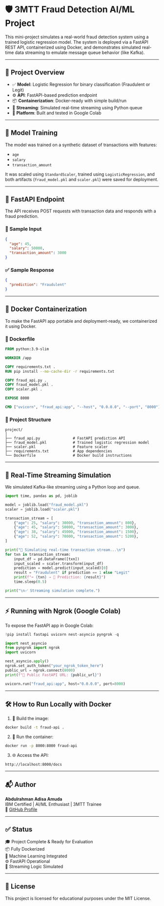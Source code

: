 # 🛡️ 3MTT Fraud Detection AI/ML Project

This mini-project simulates a real-world fraud detection system using a trained logistic regression model. The system is deployed via a FastAPI REST API, containerized using Docker, and demonstrates simulated real-time data streaming to emulate message queue behavior (like Kafka).

---

## 📌 Project Overview

- ✅ **Model**: Logistic Regression for binary classification (Fraudulent or Legit)  
- ⚙️ **API**: FastAPI-based prediction endpoint  
- 📦 **Containerization**: Docker-ready with simple build/run  
- 🔄 **Streaming**: Simulated real-time streaming using Python queue  
- 📁 **Platform**: Built and tested in Google Colab  

---

## 🧠 Model Training

The model was trained on a synthetic dataset of transactions with features:

- `age`
- `salary`
- `transaction_amount`

It was scaled using `StandardScaler`, trained using `LogisticRegression`, and both artifacts (`fraud_model.pkl` and `scaler.pkl`) were saved for deployment.

---

## 🚀 FastAPI Endpoint

The API receives POST requests with transaction data and responds with a fraud prediction.

### 🧪 Sample Input
```json
{
  "age": 45,
  "salary": 50000,
  "transaction_amount": 3000
}
```

### ✅ Sample Response
```json
{
  "prediction": "Fraudulent"
}
```

---

## 🐳 Docker Containerization

To make the FastAPI app portable and deployment-ready, we containerized it using Docker.

### 📄 Dockerfile
```Dockerfile
FROM python:3.9-slim

WORKDIR /app

COPY requirements.txt .
RUN pip install --no-cache-dir -r requirements.txt

COPY fraud_api.py .
COPY fraud_model.pkl .
COPY scaler.pkl .

EXPOSE 8000

CMD ["uvicorn", "fraud_api:app", "--host", "0.0.0.0", "--port", "8000"]
```

### 📁 Project Structure
```
project/
│
├── fraud_api.py               # FastAPI prediction API  
├── fraud_model.pkl            # Trained logistic regression model  
├── scaler.pkl                 # Feature scaler  
├── requirements.txt           # App dependencies  
└── Dockerfile                 # Docker build instructions  
```

---

## 🔄 Real-Time Streaming Simulation

We simulated Kafka-like streaming using a Python loop and queue.

```python
import time, pandas as pd, joblib

model = joblib.load("fraud_model.pkl")
scaler = joblib.load("scaler.pkl")

transaction_stream = [
    {"age": 25, "salary": 30000, "transaction_amount": 800},
    {"age": 45, "salary": 50000, "transaction_amount": 3000},
    {"age": 38, "salary": 45000, "transaction_amount": 1500},
    {"age": 52, "salary": 70000, "transaction_amount": 5200},
]

print("🚀 Simulating real-time transaction stream...\n")
for txn in transaction_stream:
    input_df = pd.DataFrame([txn])
    input_scaled = scaler.transform(input_df)
    prediction = model.predict(input_scaled)[0]
    result = "Fraudulent" if prediction == 1 else "Legit"
    print(f"➡️ {txn} → 🧠 Prediction: {result}")
    time.sleep(0.5)

print("\n✅ Streaming simulation complete.")
```

---

## ⚡ Running with Ngrok (Google Colab)

To expose the FastAPI app in Google Colab:
```python
!pip install fastapi uvicorn nest-asyncio pyngrok -q

import nest_asyncio
from pyngrok import ngrok
import uvicorn

nest_asyncio.apply()
ngrok.set_auth_token("your_ngrok_token_here")
public_url = ngrok.connect(8000)
print(f"🔗 Public FastAPI URL: {public_url}")

uvicorn.run("fraud_api:app", host="0.0.0.0", port=8000)
```

---

## 🛠️ How to Run Locally with Docker

1. 🔧 Build the image:
```bash
docker build -t fraud-api .
```

2. 🚀 Run the container:
```bash
docker run -p 8000:8000 fraud-api
```

3. 🌐 Access the API:
```
http://localhost:8000/docs
```

---

## 📬 Author

**Abdulrahman Adisa Amuda**  
IBM Certified | AI/ML Enthusiast | 3MTT Trainee  
🔗 [GitHub Profile](https://github.com/adisar6402)

---

## ✅ Status

🎓 Project Complete & Ready for Evaluation  
📦 Fully Dockerized  
🧠 Machine Learning Integrated  
⚙️ FastAPI Operational  
🔄 Streaming Logic Simulated  

---

## 📢 License

This project is licensed for educational purposes under the MIT License.
